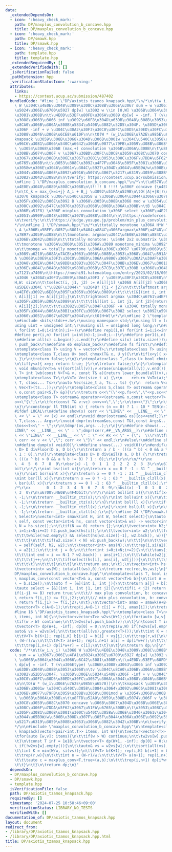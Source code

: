 ```yaml
---
data:
  _extendedDependsOn:
  - icon: ':heavy_check_mark:'
    path: DP/maxplus_convolution_b_concave.hpp
    title: DP/maxplus_convolution_b_concave.hpp
  - icon: ':heavy_check_mark:'
    path: DP/smawk.hpp
    title: DP/smawk.hpp
  - icon: ':heavy_check_mark:'
    path: template.hpp
    title: template.hpp
  _extendedRequiredBy: []
  _extendedVerifiedWith: []
  _isVerificationFailed: false
  _pathExtension: hpp
  _verificationStatusIcon: ':warning:'
  attributes:
    links:
    - https://contest.ucup.ac/submission/487402
  bundledCode: "#line 1 \"DP/axiotis_tzamos_knapsack.hpp\"\n/*\n\t(w_i,v_i) \u3068\
    \ W \u304C\u4E0E\u3048\u3089\u308C\u308B\u306E\u3067 sum = w \u3067\u306E\u4FA1\
    \u5024\u306E\u6700\u5927 dp[w] \u3092 w \\in [0,W] \u306B\u3064\u3044\u3066\u6C42\
    \u3081\u308B\n\t\u4E0D\u53EF\u80FD\u306A\u3089 dp[w] = -inf. T (v\u306Etype) \u306B\
    \u3088\u3063\u3066 inf \u3092\u66F8\u304D\u63DB\u3048\u308B\u3053\u3068\n\tv \u304C\
    \u8CA0\u306B\u306A\u308B\u5834\u5408\u3082\u52D5\u304F. \u305D\u306E\u5834\u5408\
    \u306F -inf + v \u304C\u30A2\u30F3\u30C0\u30FC\u30D5\u30ED\u30FC\u3057\u306A\u3044\
    \u3088\u3046\u306B\u6CE8\u610F\n\n\tO(W * (w_i\u306E\u7A2E\u985E\u6570))\n\n\t\
    knapsack \u3059\u308B\u3068\u304D\u306B\u3001w \u304C\u540C\u3058\u3084\u3064\u3092\
    \u96C6\u3081\u3066\u540C\u6642\u306B\u9077\u79FB\u3059\u308B\u3068\u3001mod w\
    \ \u3054\u3068\u306B (max,+) convolution \u306B\u306A\u308B\n\t\u8FFD\u52A0\u3059\
    \u308B\u5074\u306F v \u3067\u30BD\u30FC\u30C8\u3059\u308C\u3070 concave \u306B\
    \u3067\u304D\u308B\u306E\u3067\u3001\u3053\u308C\u306F\u7DDA\u5F62\u3067\u51FA\
    \u6765\u308B\n\t\u3053\u308C\u3092\u4F7F\u3046\u305F\u3081\u306B\u3001\u300C\u540C\
    \u3058w\u306E\u3046\u3061v\u304C\u5927\u304D\u3044\u65B9W/w\u500B\u300D\u307F\u305F\
    \u3044\u306A\u306E\u3092\u5916\u5074\u3067\u5217\u6319\u3059\u308B\u3053\u3068\
    \u3082\u3042\u308B\n\n\tverify: https://contest.ucup.ac/submission/487402\n*/\n\
    \n#line 1 \"DP/maxplus_convolution_b_concave.hpp\"\n/*\n\t\u6570\u5217 A, B \u304C\
    \u4E0E\u3048\u3089\u308C\u308B\n\t!!!! B !!!! \u306F concave (\u4E0A\u306B\u51F8\
    )\n\tC_k = max_{k=i+j} A_i + B_j \u3092\u51FA\u529B\n\tO(|A|+|B|)\n\n\t\u4F8B\u3048\
    \u3070 knapsack \u3067\u540C\u3058 w \u306B\u3064\u3044\u3066\u307E\u3068\u3081\
    \u305F\u3082\u306E\u3092 B \u3068\u3059\u308B\u3068 mod w \u3054\u3068\u306B\u3053\
    \u308C\u3092\u547C\u3076\u3053\u3068\u306B\u306A\u308B\n\tB \u304C convex (\u4E0B\
    \u306B\u51F8) \u306E minplus_convolution \u306F select \u306E\u4E2D\u8EAB\u3060\
    \u3051\u5909\u3048\u308C\u3070\u3088\u3044\n\n\thttps://codeforces.com/blog/entry/98663\n\
    \n\tverify:\n\t\thttps://judge.yosupo.jp/problem/min_plus_convolution_convex_arbitrary\n\
    */\n\n#line 1 \"DP/smawk.hpp\"\n/*\n\ttotally monotone \u306A H*W \u884C\u5217\
    \ A \u306B\u5BFE\u3057\u3001\u5404\u884C\u306Eargmax\u306E\u4F4D\u7F6E\u3092\u8A08\
    \u7B97\u3059\u308B\n\t\tmonotone: argmax\u304C\u4E0B\u306E\u884C\u307B\u3069\u53F3\
    \u306B\u3042\u308B\n\t\ttotally monotone: \u5404 2x2 submatrix \u304C monotone\n\
    \t\tmonotone \u306A\u3060\u3051\u306A\u3089 monotone_minima \u3092\u4F7F\u3046\
    \n\t\tmonge => totally monotone \u306A\u306E\u3067 \u6700\u9069\u5316DP \u306A\
    \u3089\u6210\u308A\u7ACB\u3063\u3066\u308B\u3053\u3068\u304C\u591A\u3044?\n\n\t\
    A \u306B\u30E9\u30F3\u30C0\u30E0\u306A\u9806\u3067\u30A2\u30AF\u30BB\u30B9\u30AF\
    \u30A8\u30EA\u304C\u98DB\u3093\u3067\u304F\u308B\u306E\u3067\u3001DP\u3067\u4E0A\
    \u306E\u884C\u304B\u3089\u9806\u306B\u57CB\u307E\u308B \u3068\u304B\u3060\u3068\
    \u7121\u7406\n\thttps://noshi91.hatenablog.com/entry/2023/02/18/005856 \u3067\u3044\
    \u3046 \u30AA\u30F3\u30E9\u30A4\u30F3 / \u30E9\u30F3\u30C0\u30E0\n\n\tin:\n\t\t\
    H,W: size\n\t\tselect(i, j1, j2) := A[i][j1] \u3068 A[i][j2] \u306E\u3046\u3061\
    \u5DE6\u304C \"\u826F\u3044\" \u304B? (j1 < j2)\n\t\t\tleftmost argmax \u304C\u6761\
    \u4EF6\u3092\u6E80\u305F\u3059\u306A\u3089\n\t\t\t\t[&](int i, int j1, int j2){return\
    \ A[i][j1] >= A[i][j2];}\n\t\t\trightmost argmax \u304C\u6761\u4EF6\u3092\u6E80\
    \u305F\u3059\u306A\u3089\n\t\t\t\t[&](int i, int j1, int j2){return A[i][j1] >\
    \ A[i][j2];}\n\t\t\t\u3082\u3057\u304F\u306F -A \u304C totally monotone \u307F\
    \u305F\u3044\u306A\u30B1\u30FC\u30B9\u3067\u3082 select \u3092\u5909\u3048\u308B\
    \u3060\u3051\u3067\u826F\u3044\n\n\tO(H+W)\n*/\n\n#line 2 \"template.hpp\"\n\r\
    \n#include <bits/stdc++.h>\r\nusing namespace std;\r\nusing ll = long long;\r\n\
    using uint = unsigned int;\r\nusing ull = unsigned long long;\r\n#define rep(i,n)\
    \ for(int i=0;i<int(n);i++)\r\n#define rep1(i,n) for(int i=1;i<=int(n);i++)\r\n\
    #define per(i,n) for(int i=int(n)-1;i>=0;i--)\r\n#define per1(i,n) for(int i=int(n);i>0;i--)\r\
    \n#define all(c) c.begin(),c.end()\r\n#define si(x) int(x.size())\r\n#define pb\
    \ push_back\r\n#define eb emplace_back\r\n#define fs first\r\n#define sc second\r\
    \ntemplate<class T> using V = vector<T>;\r\ntemplate<class T> using VV = vector<vector<T>>;\r\
    \ntemplate<class T,class U> bool chmax(T& x, U y){\r\n\tif(x<y){ x=y; return true;\
    \ }\r\n\treturn false;\r\n}\r\ntemplate<class T,class U> bool chmin(T& x, U y){\r\
    \n\tif(y<x){ x=y; return true; }\r\n\treturn false;\r\n}\r\ntemplate<class T>\
    \ void mkuni(V<T>& v){sort(all(v));v.erase(unique(all(v)),v.end());}\r\ntemplate<class\
    \ T> int lwb(const V<T>& v, const T& a){return lower_bound(all(v),a) - v.begin();}\r\
    \ntemplate<class T>\r\nV<T> Vec(size_t a) {\r\n    return V<T>(a);\r\n}\r\ntemplate<class\
    \ T, class... Ts>\r\nauto Vec(size_t a, Ts... ts) {\r\n  return V<decltype(Vec<T>(ts...))>(a,\
    \ Vec<T>(ts...));\r\n}\r\ntemplate<class S,class T> ostream& operator<<(ostream&\
    \ o,const pair<S,T> &p){\r\n\treturn o<<\"(\"<<p.fs<<\",\"<<p.sc<<\")\";\r\n}\r\
    \ntemplate<class T> ostream& operator<<(ostream& o,const vector<T> &vc){\r\n\t\
    o<<\"{\";\r\n\tfor(const T& v:vc) o<<v<<\",\";\r\n\to<<\"}\";\r\n\treturn o;\r\
    \n}\r\nconstexpr ll TEN(int n) { return (n == 0) ? 1 : 10 * TEN(n-1); }\r\n\r\n\
    #ifdef LOCAL\r\n#define show(x) cerr << \"LINE\" << __LINE__ << \" : \" << #x\
    \ << \" = \" << (x) << endl\r\nvoid dmpr(ostream& os){os<<endl;}\r\ntemplate<class\
    \ T,class... Args>\r\nvoid dmpr(ostream&os,const T&t,const Args&... args){\r\n\
    \tos<<t<<\" ~ \";\r\n\tdmpr(os,args...);\r\n}\r\n#define shows(...) cerr << \"\
    LINE\" << __LINE__ << \" : \";dmpr(cerr,##__VA_ARGS__)\r\n#define dump(x) cerr\
    \ << \"LINE\" << __LINE__ << \" : \" << #x << \" = {\";  \\\r\n\tfor(auto v: x)\
    \ cerr << v << \",\"; cerr << \"}\" << endl;\r\n#else\r\n#define show(x) void(0)\r\
    \n#define dump(x) void(0)\r\n#define shows(...) void(0)\r\n#endif\r\n\r\ntemplate<class\
    \ D> D divFloor(D a, D b){\r\n\treturn a / b - (((a ^ b) < 0 && a % b != 0) ?\
    \ 1 : 0);\r\n}\r\ntemplate<class D> D divCeil(D a, D b) {\r\n\treturn a / b +\
    \ (((a ^ b) > 0 && a % b != 0) ? 1 : 0);\r\n}\r\n\r\n/*\r\nx       0  1  2  3\
    \  4  5  6  7  8  9\r\nbsr(x) -1  0  1  1  2  2  2  2  3  3\r\n\u6700\u4E0A\u4F4D\
    bit\r\n*/\r\nint bsr(int x){\r\n\treturn x == 0 ? -1 : 31 ^ __builtin_clz(x);\r\
    \n}\r\nint bsr(uint x){\r\n\treturn x == 0 ? -1 : 31 ^ __builtin_clz(x);\r\n}\r\
    \nint bsr(ll x){\r\n\treturn x == 0 ? -1 : 63 ^ __builtin_clzll(x);\r\n}\r\nint\
    \ bsr(ull x){\r\n\treturn x == 0 ? -1 : 63 ^ __builtin_clzll(x);\r\n}\r\n\r\n\
    /*\r\nx       0  1  2  3  4  5  6  7  8  9\r\nbsl(x) -1  0  1  0  2  0  1  0 \
    \ 3  0\r\n\u6700\u4E0B\u4F4Dbit\r\n*/\r\nint bsl(int x){\r\n\tif(x==0) return\
    \ -1;\r\n\treturn __builtin_ctz(x);\r\n}\r\nint bsl(uint x){\r\n\tif(x==0) return\
    \ -1;\r\n\treturn __builtin_ctz(x);\r\n}\r\nint bsl(ll x){\r\n\tif(x==0) return\
    \ -1;\r\n\treturn __builtin_ctzll(x);\r\n}\r\nint bsl(ull x){\r\n\tif(x==0) return\
    \ -1;\r\n\treturn __builtin_ctzll(x);\r\n}\r\n#line 24 \"DP/smawk.hpp\"\ntemplate<class\
    \ Select>\nvector<int> smawk(int H, int W, Select select){\n\tauto rec = [&](auto&&\
    \ self, const vector<int>& hs, const vector<int>& ws) -> vector<int> {\n\t\tint\
    \ N = hs.size();\n\t\tif(N == 0) return {};\n\n\t\tvector<int> h2;\n\t\tfor(int\
    \ i=1;i<N;i+=2) h2.push_back(hs[i]);\n\n\t\tvector<int> w2;\n\t\tfor(int w: ws){\n\
    \t\t\twhile(!w2.empty() && select(hs[w2.size()-1], w2.back(), w)){\n\t\t\t\tw2.pop_back();\n\
    \t\t\t}\n\t\t\tif(w2.size() < N) w2.push_back(w);\n\t\t}\n\n\t\tvector<int> a2\
    \ = self(self, h2, w2);\n\t\tvector<int> ans(N);\n\t\trep(i,si(a2)) ans[i*2+1]\
    \ = a2[i];\n\t\tint j = 0;\n\t\tfor(int i=0;i<N;i+=2){\n\t\t\tans[i] = w2[j];\n\
    \t\t\tint end = i == N-1 ? w2.back() : ans[i+1];\n\t\t\twhile(w2[j] != end){\n\
    \t\t\t\tj++;\n\t\t\t\tif(select(hs[i], ans[i], w2[j])){\n\t\t\t\t\tans[i] = w2[j];\n\
    \t\t\t\t}\n\t\t\t}\n\t\t}\n\t\treturn ans;\n\t};\n\tvector<int> hs(H); iota(all(hs),0);\n\
    \tvector<int> ws(W); iota(all(ws),0);\n\treturn rec(rec,hs,ws);\n}\n#line 17 \"\
    DP/maxplus_convolution_b_concave.hpp\"\n\ntemplate<class T, bool is_max>\nvector<T>\
    \ maxplus_conv(const vector<T>& a, const vector<T>& b){\n\tint A = a.size(), B\
    \ = b.size();\n\tauto f = [&](int i, int j){\n\t\treturn a[j] + b[i-j];\n\t};\n\
    \tauto select = [&](int i, int j1, int j2){\n\t\tif(i < j2) return false;\n\t\t\
    if(i-j1 >= B) return true;\n\t\t// max plus convolution, b: concave\n\t\tif(is_max)\
    \ return f(i,j1) <= f(i,j2);\n\t\t// min plus convolution, b: convex\n\t\telse\
    \ return f(i,j1) >= f(i,j2);\n\t};\n\tvector<int> amax = smawk(A+B-1, A, select);\n\
    \tvector<T> c(A+B-1);\n\trep(i,A+B-1) c[i] = f(i, amax[i]);\n\treturn c;\n}\n\
    #line 16 \"DP/axiotis_tzamos_knapsack.hpp\"\n\ntemplate<class T>\nvector<T> knapsack(vector<pair<int,T>>\
    \ items, int W){\n\tvector<vector<T>> w2vs(W+1);\n\tfor(auto [w,v]: items){\n\t\
    \tif(w > W) continue;\n\t\tw2vs[w].push_back(v);\n\t}\n\tconst T inf = 1e18;\n\
    \tvector<T> dp(W+1, -inf); dp[0] = 0;\n\trep1(w,W) if(!w2vs[w].empty()){\n\t\t\
    auto& vs = w2vs[w];\n\t\tsort(all(vs),greater<T>());\n\t\tint K = min(W/w, si(vs));\n\
    \t\tV<T> b(K+1); rep(i,K) b[i+1] = b[i] + vs[i];\n\t\trep(r,w){\n\t\t\tint n =\
    \ (W-r)/w;\n\t\t\tV<T> a(n+1); rep(i,n+1) a[i] = dp[i*w+r];\n\t\t\tauto c = maxplus_conv<T,true>(a,b);\n\
    \t\t\trep(i,n+1) dp[i*w+r] = c[i];\n\t\t}\n\t}\n\treturn dp;\n}\n"
  code: "/*\n\t(w_i,v_i) \u3068 W \u304C\u4E0E\u3048\u3089\u308C\u308B\u306E\u3067\
    \ sum = w \u3067\u306E\u4FA1\u5024\u306E\u6700\u5927 dp[w] \u3092 w \\in [0,W]\
    \ \u306B\u3064\u3044\u3066\u6C42\u3081\u308B\n\t\u4E0D\u53EF\u80FD\u306A\u3089\
    \ dp[w] = -inf. T (v\u306Etype) \u306B\u3088\u3063\u3066 inf \u3092\u66F8\u304D\
    \u63DB\u3048\u308B\u3053\u3068\n\tv \u304C\u8CA0\u306B\u306A\u308B\u5834\u5408\
    \u3082\u52D5\u304F. \u305D\u306E\u5834\u5408\u306F -inf + v \u304C\u30A2\u30F3\
    \u30C0\u30FC\u30D5\u30ED\u30FC\u3057\u306A\u3044\u3088\u3046\u306B\u6CE8\u610F\
    \n\n\tO(W * (w_i\u306E\u7A2E\u985E\u6570))\n\n\tknapsack \u3059\u308B\u3068\u304D\
    \u306B\u3001w \u304C\u540C\u3058\u3084\u3064\u3092\u96C6\u3081\u3066\u540C\u6642\
    \u306B\u9077\u79FB\u3059\u308B\u3068\u3001mod w \u3054\u3068\u306B (max,+) convolution\
    \ \u306B\u306A\u308B\n\t\u8FFD\u52A0\u3059\u308B\u5074\u306F v \u3067\u30BD\u30FC\
    \u30C8\u3059\u308C\u3070 concave \u306B\u3067\u304D\u308B\u306E\u3067\u3001\u3053\
    \u308C\u306F\u7DDA\u5F62\u3067\u51FA\u6765\u308B\n\t\u3053\u308C\u3092\u4F7F\u3046\
    \u305F\u3081\u306B\u3001\u300C\u540C\u3058w\u306E\u3046\u3061v\u304C\u5927\u304D\
    \u3044\u65B9W/w\u500B\u300D\u307F\u305F\u3044\u306A\u306E\u3092\u5916\u5074\u3067\
    \u5217\u6319\u3059\u308B\u3053\u3068\u3082\u3042\u308B\n\n\tverify: https://contest.ucup.ac/submission/487402\n\
    */\n\n#include \"maxplus_convolution_b_concave.hpp\"\n\ntemplate<class T>\nvector<T>\
    \ knapsack(vector<pair<int,T>> items, int W){\n\tvector<vector<T>> w2vs(W+1);\n\
    \tfor(auto [w,v]: items){\n\t\tif(w > W) continue;\n\t\tw2vs[w].push_back(v);\n\
    \t}\n\tconst T inf = 1e18;\n\tvector<T> dp(W+1, -inf); dp[0] = 0;\n\trep1(w,W)\
    \ if(!w2vs[w].empty()){\n\t\tauto& vs = w2vs[w];\n\t\tsort(all(vs),greater<T>());\n\
    \t\tint K = min(W/w, si(vs));\n\t\tV<T> b(K+1); rep(i,K) b[i+1] = b[i] + vs[i];\n\
    \t\trep(r,w){\n\t\t\tint n = (W-r)/w;\n\t\t\tV<T> a(n+1); rep(i,n+1) a[i] = dp[i*w+r];\n\
    \t\t\tauto c = maxplus_conv<T,true>(a,b);\n\t\t\trep(i,n+1) dp[i*w+r] = c[i];\n\
    \t\t}\n\t}\n\treturn dp;\n}"
  dependsOn:
  - DP/maxplus_convolution_b_concave.hpp
  - DP/smawk.hpp
  - template.hpp
  isVerificationFile: false
  path: DP/axiotis_tzamos_knapsack.hpp
  requiredBy: []
  timestamp: '2024-07-25 10:58:46+09:00'
  verificationStatus: LIBRARY_NO_TESTS
  verifiedWith: []
documentation_of: DP/axiotis_tzamos_knapsack.hpp
layout: document
redirect_from:
- /library/DP/axiotis_tzamos_knapsack.hpp
- /library/DP/axiotis_tzamos_knapsack.hpp.html
title: DP/axiotis_tzamos_knapsack.hpp
---
```

